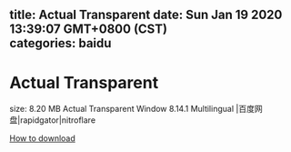 
title: Actual Transparent
date: Sun Jan 19 2020 13:39:07 GMT+0800 (CST)    
categories: baidu
---

# Actual Transparent
size: 8.20 MB
 Actual Transparent Window 8.14.1 Multilingual |百度网盘|rapidgator|nitroflare
 

[How to download](https://bpcam.bemobtrk.com/go/2ceec3aa-1ca2-46d6-b9ff-aaa5c184517c?jno=3023)